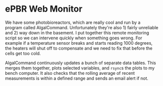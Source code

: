 ePBR Web Monitor
================

We have some photobioreactors, which are really cool and run by a program called AlgalCommand.
Unfortunately they're also 1) fairly unreliable and 2) way down in the basement.
I put together this remote monitoring script so we can intervene quickly when something goes wrong.
For example if a temperature sensor breaks and starts reading 1000 degrees, the heaters will shut off to compensate and we need to fix that before the cells get too cold.

AlgalCommand continuously updates a bunch of separate data tables.
This merges them together, plots selected variables, and `rsync`s the plots to my bench computer.
It also checks that the rolling average of recent measurements is within a defined range and sends an email alert if not.
